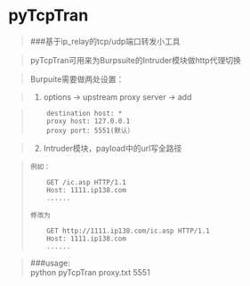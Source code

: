 pyTcpTran
=========

> ###基于ip_relay的tcp/udp端口转发小工具

> pyTcpTran可用来为Burpsuite的Intruder模块做http代理切换

> Burpuite需要做两处设置：

> 1. options -> upstream proxy server -> add

>         destination host: *
>         proxy host: 127.0.0.1
>         proxy port: 5551(默认）

> 2. Intruder模块，payload中的url写全路径

>     例如：     
> 
>         GET /ic.asp HTTP/1.1
>         Host: 1111.ip138.com
>         ......
>     
>     修改为 
>
>         GET http://1111.ip138.com/ic.asp HTTP/1.1
>         Host: 1111.ip138.com
>         ......

> ###usage:  
>     python pyTcpTran proxy.txt 5551

 

